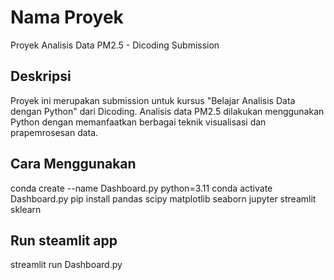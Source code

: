 # Nama Proyek

Proyek Analisis Data PM2.5 - Dicoding Submission

## Deskripsi

Proyek ini merupakan submission untuk kursus "Belajar Analisis Data dengan Python" dari Dicoding. Analisis data PM2.5 dilakukan menggunakan Python dengan memanfaatkan berbagai teknik visualisasi dan prapemrosesan data.

## Cara Menggunakan

conda create --name Dashboard.py python=3.11
conda activate Dashboard.py
pip install pandas scipy matplotlib seaborn jupyter streamlit sklearn

## Run steamlit app

streamlit run Dashboard.py
